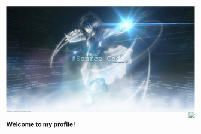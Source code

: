 <img align="center" src="https://github.com/ccqqp/ccqqp/raw/master/cover.jpg">

<a href="https://aimerneige.com/" target="_blank">
<img align="right" src="https://github-readme-stats.vercel.app/api?username=ccqqp&show_icons=true&hide_border=true&icon_color=33a6b8&title_color=184f57">
</a>

### Welcome to my profile!
